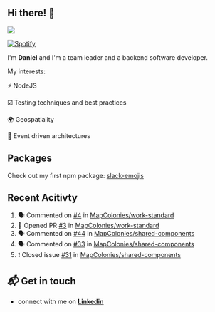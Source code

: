 ## Hi there! 👋

<p>
  <img src="https://github-readme-stats.vercel.app/api?username=syncush&theme=tokyonight">
</p>

[![Spotify](https://novatorem-rust.vercel.app/api/spotify)](https://open.spotify.com/user/syncush)

I'm **Daniel** and I'm a team leader and a backend software developer.

My interests:

⚡ NodeJS

☑️ Testing techniques and best practices

🌍 Geospatiality

🧠 Event driven architectures

## Packages
Check out my first npm package: [slack-emojis](https://www.npmjs.com/package/slack-emojis)

## Recent Acitivty
<!--START_SECTION:activity-->
1. 🗣 Commented on [#4](https://github.com//MapColonies/work-standard/issues/4) in [MapColonies/work-standard](https://github.com//MapColonies/work-standard)
2. 💪 Opened PR [#3](https://github.com//MapColonies/work-standard/pull/3) in [MapColonies/work-standard](https://github.com//MapColonies/work-standard)
3. 🗣 Commented on [#44](https://github.com//MapColonies/shared-components/issues/44) in [MapColonies/shared-components](https://github.com//MapColonies/shared-components)
4. 🗣 Commented on [#33](https://github.com//MapColonies/shared-components/issues/33) in [MapColonies/shared-components](https://github.com//MapColonies/shared-components)
5. ❗️ Closed issue [#31](https://github.com//MapColonies/shared-components/issues/31) in [MapColonies/shared-components](https://github.com//MapColonies/shared-components)
<!--END_SECTION:activity-->

## 📬 Get in touch

* connect with me on [**Linkedin**](https://www.linkedin.com/in/daniel-hermon-927372144/)
